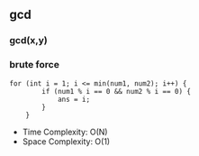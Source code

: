## gcd
### gcd(x,y)
### brute force
```
for (int i = 1; i <= min(num1, num2); i++) {
		if (num1 % i == 0 && num2 % i == 0) {
			ans = i;
		}
	}
```
- Time Complexity: O(N)
- Space Complexity: O(1)
### 
